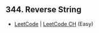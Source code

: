 ## 344. Reverse String

-  [LeetCode](https://leetcode.com/problems/reverse-string/) | [LeetCode CH](https://leetcode.cn/problems/reverse-string/) (Easy)
